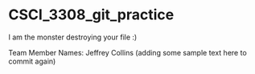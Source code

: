 # CSCI_3308_git_practice

I am the monster destroying your file :)

Team Member Names:
Jeffrey Collins (adding some sample text here to commit again)